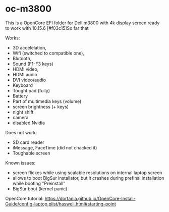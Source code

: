 # oc-m3800

This is a OpenCore EFI folder for Dell m3800 with 4k display screen ready to work with 10.15.6
[#f03c15]So far that 

Works:
+ 3D accelelation,
+ Wifi (switched to compatible one),
+ Blutooth,
+ Sound (F1-F3 keys)
+ HDMI video,
+ HDMI audio
+ DVI video/audio
+ Keyboard
+ Tought pad (fully)
+ Battery
+ Part of multimedia keys (volume)
+ screen brightness (+ keys)
+ night shift
+ camera
+ disabled Nvidia


Does not work:
- SD card reader
- iMessage, FaceTime (did not chacked it)
- Toughable screen

Known issues:
- screen flickes while using scalable resolutions on internal laptop screen
- allows to boot BigSur installator, but it crashes during prefinal installation while booting "Preinstall"
- BigSur boot (kernel panic)
 
 
 OpenCore tutorial:
 https://dortania.github.io/OpenCore-Install-Guide/config-laptop.plist/haswell.html#starting-point
